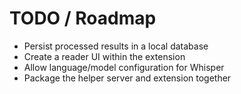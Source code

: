 # TODO / Roadmap

- Persist processed results in a local database
- Create a reader UI within the extension
- Allow language/model configuration for Whisper
- Package the helper server and extension together
